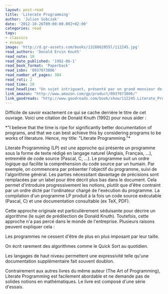 ```yaml
---
layout: post-read
title: 'Literate Programming'
author: 'Julien Sobczak'
date: '2012-10-26T09:00:00.002+02:00'
categories: read
tags:
- classics
- essays
image: 'http://d.gr-assets.com/books/1328862055l/112245.jpg'
read_authors: 'Donald Ervin Knuth'
read_note: 10
read_date_published: '1992-06-1'
read_book_format: 'Paperback'
read_isbn: '0937073806'
read_number_of_pages: 384
read_roti: 2
read_time: 20
read_headline: "Un sujet intriguant, présenté par un grand monsieur de l'informatique, sans forcément être très pertinent de nos jours."
link_amazon: "http://www.amazon.com/gp/product/0937073806/"
link_goodreads: "http://www.goodreads.com/book/show/112245.Literate_Programming"
---
```



Difficile de savoir exactement ce qui se cache derrière le titre de cet ouvrage. Voici une citation de Donald Knuth (1992) pour nous aider :

<p>*"I believe that the time is ripe for significantly better documentation of programs, and that we can best achieve this by considering programs to be works of literature. Hence, my title: "Literate Programming."* </p>

Literate Programming (LP) est une approche qui présente un programme sous la forme de texte rédigé en langage naturel (Anglais, Français, ...), entremêlé de code source (Pascal, C, ...). Le programme suit un ordre logique qui facilite la compréhension du code source par un humain. Par exemple, on commencera par présenter l'objectif du programme, suivi de l'algorithme général. Les parties nécessitant davantage de précisions sont remplacées par un label pour être décrit plus bas dans le document. Cela permet d'introduire progressivement les notions, plutôt que d'être contraint par un ordre dicté par l'ordinateur chargé de l'exécution du programme. La compilation d'un programme LP produit à la fois un code source exécutable (Pascal, C) et une documentation consultable (ex TeX, PDF).

Cette approche originale est particulièrement séduisante pour décrire un algorithme (le sujet de prédilection de Donald Knuth). Toutefois, cette approche n'a pas percé dans le monde de l'entreprise. Plusieurs raisons peuvent expliquer cela :

Les programmes ne cessent d'être de plus en plus imposant par leur taille.

On écrit rarement des algorithmes comme le Quick Sort au quotidien.

Les langages de haut niveau permettent une expressivité telle qu'une documentation supplémentaire fait souvent doublon.

Contrairement aux autres livres du même auteur (The Art of Programming), Literate Programming est facilement abordable et ne demande pas de solides notions en mathématiques. Le livre est composé d'une série d'essais.

